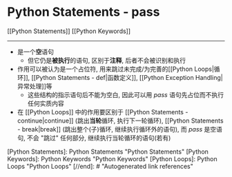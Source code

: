 # Python Statements - pass

[[Python Statements]] [[Python Keywords]]

---

* 是一个**空**语句
    * 但它仍是**被执行**的语句, 区别于**注释**, 后者不会被识别和执行
* 作用可以被认为是一个占位符, 用来跳过未完成/为完善的[[Python Loops|循环]], [[Python Statements - def|函数定义]], [[Python Exception Handling|异常处理]]等
    * 这些结构的指示语句后不能为空白, 因此可以用 *pass* 语句先占位而不执行任何实质内容
* 在 [[Python Loops]] 中的作用要区别于 [[Python Statements - continue|continue]] (跳出**当轮**循环, 执行下一轮循环), [[Python Statements - break|break]] (跳出整个(子)循环, 继续执行循环外的语句), 而 *pass* 是空语句, 不会 "跳过" 任何部分, 继续执行当轮循环的语句(若有)

[//begin]: # "Autogenerated link references for markdown compatibility"
[Python Statements]: Python Statements "Python Statements"
[Python Keywords]: Python Keywords "Python Keywords"
[Python Loops]: Python Loops "Python Loops"
[//end]: # "Autogenerated link references"